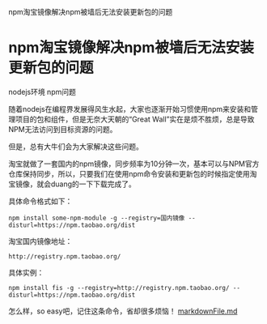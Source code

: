 npm淘宝镜像解决npm被墙后无法安装更新包的问题

# npm淘宝镜像解决npm被墙后无法安装更新包的问题

nodejs环境
npm问题

随着nodejs在编程界发展得风生水起，大家也逐渐开始习惯使用npm来安装和管理项目的包和组件，但是无奈大天朝的“Great Wall”实在是烦不胜烦，总是导致NPM无法访问到目标资源的问题。

但是，总有大牛们会为大家解决这些问题。

淘宝就做了一套国内的npm镜像，同步频率为10分钟一次，基本可以与NPM官方仓库保持同步，所以，只要我们在使用npm命令安装和更新包的时候指定使用淘宝镜像，就会duang的一下下载完成了。

具体命令格式如下：

	npm install some-npm-module -g --registry=国内镜像 --disturl=https://npm.taobao.org/dist

淘宝国内镜像地址：

	http://registry.npm.taobao.org/

具体实例：

	npm install fis -g --registry=http://registry.npm.taobao.org/ --disturl=https://npm.taobao.org/dist

怎么样，so easy吧，记住这条命令，省却很多烦恼！
[markdownFile.md](../_resources/63fc167bf74a53b55a1d3f83c73ecd07.bin)